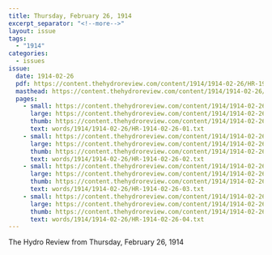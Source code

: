 ```yaml
---
title: Thursday, February 26, 1914
excerpt_separator: "<!--more-->"
layout: issue
tags:
  - "1914"
categories:
  - issues
issue:
  date: 1914-02-26
  pdf: https://content.thehydroreview.com/content/1914/1914-02-26/HR-1914-02-26.pdf
  masthead: https://content.thehydroreview.com/content/1914/1914-02-26/masthead/HR-1914-02-26.jpg
  pages:
    - small: https://content.thehydroreview.com/content/1914/1914-02-26/small/HR-1914-02-26-01.jpg
      large: https://content.thehydroreview.com/content/1914/1914-02-26/large/HR-1914-02-26-01.jpg
      thumb: https://content.thehydroreview.com/content/1914/1914-02-26/thumbnails/HR-1914-02-26-01.jpg
      text: words/1914/1914-02-26/HR-1914-02-26-01.txt
    - small: https://content.thehydroreview.com/content/1914/1914-02-26/small/HR-1914-02-26-02.jpg
      large: https://content.thehydroreview.com/content/1914/1914-02-26/large/HR-1914-02-26-02.jpg
      thumb: https://content.thehydroreview.com/content/1914/1914-02-26/thumbnails/HR-1914-02-26-02.jpg
      text: words/1914/1914-02-26/HR-1914-02-26-02.txt
    - small: https://content.thehydroreview.com/content/1914/1914-02-26/small/HR-1914-02-26-03.jpg
      large: https://content.thehydroreview.com/content/1914/1914-02-26/large/HR-1914-02-26-03.jpg
      thumb: https://content.thehydroreview.com/content/1914/1914-02-26/thumbnails/HR-1914-02-26-03.jpg
      text: words/1914/1914-02-26/HR-1914-02-26-03.txt
    - small: https://content.thehydroreview.com/content/1914/1914-02-26/small/HR-1914-02-26-04.jpg
      large: https://content.thehydroreview.com/content/1914/1914-02-26/large/HR-1914-02-26-04.jpg
      thumb: https://content.thehydroreview.com/content/1914/1914-02-26/thumbnails/HR-1914-02-26-04.jpg
      text: words/1914/1914-02-26/HR-1914-02-26-04.txt
---
```


The Hydro Review from Thursday, February 26, 1914

<!--more-->

